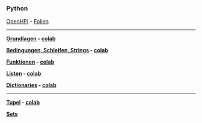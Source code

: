 ### Python


[OpenHPI](https://open.hpi.de/courses/pythonjunior-schule2022) - [Folien](./openHpi/inhalte.md)

***

__[Grundlagen](https://nbviewer.org/github/ktheu/InfoKurs/blob/gh-pages/Python/grundlagen/grundlagen.ipynb) -  [colab](https://colab.research.google.com/github/ktheu/InfoKurs/blob/master/Python/grundlagen/grundlagen.ipynb)__


__[Bedingungen, Schleifen, Strings](https://nbviewer.org/github/ktheu/InfoKurs/blob/gh-pages/Python/bedingungen/bedingungen.ipynb) -  [colab](https://colab.research.google.com/github/ktheu/InfoKurs/blob/master/Python/bedingungen/bedingungen.ipynb)__


__[Funktionen](https://nbviewer.org/github/ktheu/InfoKurs/blob/gh-pages/Python/functions/funktionen.ipynb) -  [colab](https://colab.research.google.com/github/ktheu/InfoKurs/blob/master/Python/functions/funktionen.ipynb)__


__[Listen](https://nbviewer.org/github/ktheu/InfoKurs/blob/gh-pages/Python/lists/lists.ipynb) -  [colab](https://colab.research.google.com/github/ktheu/InfoKurs/blob/master/Python/lists/lists.ipynb)__


__[Dictionaries](https://nbviewer.org/github/ktheu/InfoKurs/blob/gh-pages/Python/dictionaries/dicts.ipynb) -  [colab](https://colab.research.google.com/github/ktheu/InfoKurs/blob/master/Python/dictionaries/dicts.ipynb)__

----

__[Tupel](https://nbviewer.org/github/ktheu/InfoKurs/blob/gh-pages/Python/tuples/tuple.ipynb) -  [colab](https://colab.research.google.com/github/ktheu/InfoKurs/blob/master/Python/tuples/tuple.ipynb)__


__[Sets](https://nbviewer.jupyter.org/github/ktheu/KursNotebooks/blob/master/075_sets.ipynb)__  


<!-- __[Comprehensions](https://nbviewer.jupyter.org/github/ktheu/KursNotebooks/blob/master/080_comprehensions.ipynb)__ --
__[Aufgaben](./comprehensions/Test/Musteraufgaben.pdf)__ -
__[Lösungen](./comprehensions/Test/Musteraufgaben_Loesung.pdf)__ -->

<!-- *** -->

<!-- __[Das Modul random: Zufall](https://nbviewer.jupyter.org/github/ktheu/KursNotebooks/blob/master/092_random.ipynb)__

__[Das Modul datetime: Datum und Zeit](https://nbviewer.jupyter.org/github/ktheu/KursNotebooks/blob/master/090_datetime.ipynb)__

__[Das Modul turtle: Turtle-Grafik](https://nbviewer.jupyter.org/github/ktheu/KursNotebooks/blob/master/090_turtle.ipynb)__

__[Das Modul re: Reguläre Ausdrücke](https://nbviewer.jupyter.org/github/ktheu/KursNotebooks/blob/master/100_regulaereAusdruecke.ipynb)__ -->















